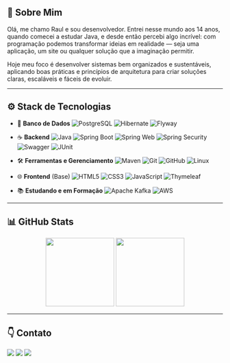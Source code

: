 ## 🌱 Sobre Mim

Olá, me chamo Raul e sou desenvolvedor. Entrei nesse mundo aos 14 anos, quando comecei a estudar Java, e desde então percebi algo incrível: com programação podemos transformar ideias em realidade — seja uma aplicação, um site ou qualquer solução que a imaginação permitir.

Hoje meu foco é desenvolver sistemas bem organizados e sustentáveis, aplicando boas práticas e princípios de arquitetura para criar soluções claras, escaláveis e fáceis de evoluir.

---
## ⚙️ Stack de Tecnologias

- 💾 **Banco de Dados**
  ![PostgreSQL](https://img.shields.io/badge/PostgreSQL-4169E1?style=flat&logo=postgresql&logoColor=white)
  ![Hibernate](https://img.shields.io/badge/Hibernate-59666C?style=flat&logo=hibernate&logoColor=white)
  ![Flyway](https://img.shields.io/badge/Flyway-000000?style=flat&logo=flyway&logoColor=white)

- ☕ **Backend**
  ![Java](https://img.shields.io/badge/Java-F89820?style=flat&logo=openjdk&logoColor=white)
  ![Spring Boot](https://img.shields.io/badge/Spring_Boot-6DB33F?style=flat&logo=springboot&logoColor=white)
  ![Spring Web](https://img.shields.io/badge/Spring_Web-00A676?style=flat&logo=spring&logoColor=white)
  ![Spring Security](https://img.shields.io/badge/Spring_Security-009688?style=flat&logo=springsecurity&logoColor=white)
  ![Swagger](https://img.shields.io/badge/Swagger-85EA2D?style=flat&logo=swagger&logoColor=white)
  ![JUnit](https://img.shields.io/badge/JUnit-25A162?style=flat&logo=junit&logoColor=white)

- 🛠️ **Ferramentas e Gerenciamento**
  ![Maven](https://img.shields.io/badge/Maven-C71A36?style=flat&logo=apachemaven&logoColor=white)
  ![Git](https://img.shields.io/badge/Git-F05032?style=flat&logo=git&logoColor=white)
  ![GitHub](https://img.shields.io/badge/GitHub-181717?style=flat&logo=github&logoColor=white)
  ![Linux](https://img.shields.io/badge/Linux-FCC624?style=flat&logo=linux&logoColor=black)

- 🌐 **Frontend** (Base)
  ![HTML5](https://img.shields.io/badge/HTML5-E34F26?style=flat&logo=html5&logoColor=white)
  ![CSS3](https://img.shields.io/badge/CSS3-1572B6?style=flat&logo=css3&logoColor=white)
  ![JavaScript](https://img.shields.io/badge/JavaScript-F7DF1E?style=flat&logo=javascript&logoColor=black)
  ![Thymeleaf](https://img.shields.io/badge/Thymeleaf-005F0F?style=flat&logo=spring&logoColor=white)

- 📚 **Estudando e em Formação**
  ![Apache Kafka](https://img.shields.io/badge/Apache_Kafka-231F20?style=flat&logo=apachekafka&logoColor=white)
  ![AWS](https://img.shields.io/badge/AWS-232F3E?style=flat&logo=amazonaws&logoColor=white)

---

## 📊 GitHub Stats

<p align="center">
  <img src="https://github-readme-stats.vercel.app/api?username=letchwl&show_icons=true&theme=dark" height="160"/>
  <img src="https://github-readme-stats.vercel.app/api/top-langs/?username=letchwl&layout=compact&theme=dark" height="160"/>
</p>

---

## 👇 Contato

<p>
  <a href="https://www.linkedin.com"><img src="https://img.shields.io/badge/LinkedIn-0077B5?style=flat&logo=linkedin&logoColor=white"/></a>
  <a href="https://discord.com"><img src="https://img.shields.io/badge/Discord-5865F2?style=flat&logo=discord&logoColor=white"/></a>
  <a href="mailto:seuemail@gmail.com"><img src="https://img.shields.io/badge/Gmail-D14836?style=flat&logo=gmail&logoColor=white"/></a>
</p>
